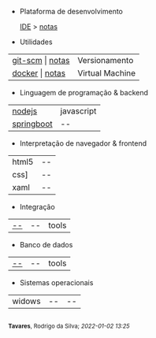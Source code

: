 
- Plataforma de desenvolvimento 

    [IDE](https://en.wikipedia.org/wiki/Integrated_development_environment) > [notas](utils/ide/readme.md)


- Utilidades

|  |  |
|--|--|
| [git-scm](https://git-scm.com/) \| [notas](versionamento/git/readme.md) | Versionamento |
| [docker](https://www.docker.com/) \| [notas](utils/vm/docker/readme.md) | Virtual Machine |

- Linguagem de programação & backend

|  |  |
|--|--|
| [nodejs](npm/readme.md) | javascript |
| [springboot](springboot/readme.md)|--|

- Interpretação de navegador & frontend

|  |  |
|--|--|
|html5|--|
|css]|--|
|xaml|--|


- Integração

|  |  |  |
|--|--|--|
| [--](--) | -- | tools |

- Banco de dados

|  |  |  |
|--|--|--|
| [--](--) | -- | tools |

- Sistemas operacionais

|  |  |  |
|--|--|--|
| widows | -- | -- |


<sub><sub>
---
<sub>**Tavares**, Rodrigo da Silva; *2022-01-02 13:25*</sub>